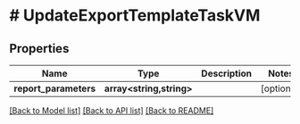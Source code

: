 # # UpdateExportTemplateTaskVM

## Properties

Name | Type | Description | Notes
------------ | ------------- | ------------- | -------------
**report_parameters** | **array<string,string>** |  | [optional]

[[Back to Model list]](../../README.md#models) [[Back to API list]](../../README.md#endpoints) [[Back to README]](../../README.md)
